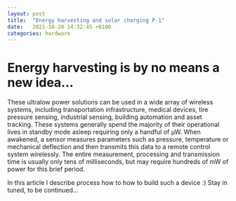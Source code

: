 ```yaml
---
layout: post
title:  "Energy harvesting and solar charging P-1"
date:   2021-10-20 14:32:45 +0100
categories: hardware
---
```


# Energy harvesting is by no means a new idea...
These ultralow power solutions can be used in a wide array of wireless systems, including transportation infrastructure, medical devices, tire pressure sensing, industrial sensing, building automation and asset tracking. These systems generally spend the majority of their operational lives in standby mode asleep requiring only a handful of µW. When awakened, a sensor measures parameters such as pressure, temperature or mechanical deflection and then transmits this data to a remote control system wirelessly. The entire measurement, processing and transmission time is usually only tens of milliseconds, but may require hundreds of mW of power for this brief period.

In this article I describe process how to how to build such a device :)
Stay in tuned, to be continued...

